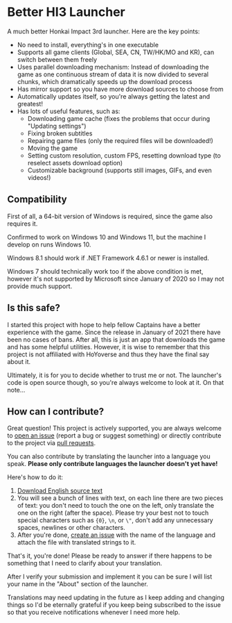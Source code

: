 # Better HI3 Launcher
A much better Honkai Impact 3rd launcher. Here are the key points:
* No need to install, everything's in one executable
* Supports all game clients (Global, SEA, CN, TW/HK/MO and KR), can switch between them freely
* Uses parallel downloading mechanism: Instead of downloading the game as one continuous stream of data it is now divided to several chunks, which dramatically speeds up the download process
* Has mirror support so you have more download sources to choose from
* Automatically updates itself, so you're always getting the latest and greatest!
* Has lots of useful features, such as:
  * Downloading game cache (fixes the problems that occur during "Updating settings")
  * Fixing broken subtitles
  * Repairing game files (only the required files will be downloaded!)
  * Moving the game
  * Setting custom resolution, custom FPS, resetting download type (to reselect assets download option)
  * Customizable background (supports still images, GIFs, and even videos!)

## Compatibility
First of all, a 64-bit version of Windows is required, since the game also requires it.

Confirmed to work on Windows 10 and Windows 11, but the machine I develop on runs Windows 10.

Windows 8.1 should work if .NET Framework 4.6.1 or newer is installed.

Windows 7 should technically work too if the above condition is met, however it's not supported by Microsoft since January of 2020 so I may not provide much support.

## Is this safe?
I started this project with hope to help fellow Captains have a better experience with the game. Since the release in January of 2021 there have been no cases of bans.
After all, this is just an app that downloads the game and has some helpful utilities. However, it is wise to remember that this project is not affiliated with HoYoverse and thus they have the final say about it.

Ultimately, it is for you to decide whether to trust me or not. The launcher's code is open source though, so you're always welcome to look at it. On that note...

## How can I contribute? 
Great question! This project is actively supported, you are always welcome to [open an issue](https://github.com/BuIlDaLiBlE/BetterHI3Launcher/issues/new/choose) (report a bug or suggest something) or directly contribute to the project via [pull requests](https://github.com/BuIlDaLiBlE/BetterHI3Launcher/pulls).

You can also contribute by translating the launcher into a language you speak. **Please only contribute languages the launcher doesn't yet have!**

Here's how to do it:
1. [Download English source text](https://bpnet.host/bh3?launcher_translations=get_contents_en)
2. You will see a bunch of lines with text, on each line there are two pieces of text: you don't need to touch the one on the left, only translate the one on the right (after the space). Please try your best not to touch special characters such as `{0}`, `\n`, or `\"`, don't add any unnecessary spaces, newlines or other characters.
3. After you're done, [create an issue](https://github.com/BuIlDaLiBlE/BetterHI3Launcher/issues/new?assignees=BuIlDaLiBlE&labels=language+contribution&template=language_contribution.md&title=Language+contribution+%5BNAME+OF+THE+LANGUAGE+HERE%5D) with the name of the language and attach the file with translated strings to it.

That's it, you're done! Please be ready to answer if there happens to be something that I need to clarify about your translation.

After I verify your submission and implement it you can be sure I will list your name in the "About" section of the launcher.

Translations may need updating in the future as I keep adding and changing things so I'd be eternally grateful if you keep being subscribed to the issue so that you receive notifications whenever I need more help.